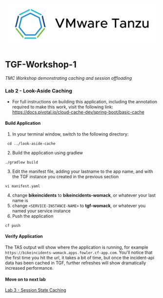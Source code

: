 ![VMware Tanzu Gemfire](/images/vmware-tanzu.png)
# TGF-Workshop-1
*TMC Workshop demonstrating caching and session offloading*

### Lab 2 - Look-Aside Caching
* For full instructions on building this application, including the annotation required to make this work, visit the following link: https://docs.pivotal.io/cloud-cache-dev/spring-boot/basic-cache

#### Build Application
1. In your terminal window, switch to the following directory:
```
 cd ../look-aside-cache
```
2. Build the application using gradlew
```
./gradlew build
```
3. Edit the manifest file, adding your lastname to the app name, and <SERVICE-INSTANCE-NAME> with the TGF instance you created in the previous section
```
vi manifest.yaml
```
4. change **bikeincidents** to **bikeincidents-womack**, or whatever your last name is
5. change ``<SERVICE-INSTANCE-NAME>`` to **tgf-womack**, or whatever you named your service instance
6. Push the application
```
cf push
```

#### Verify Application
The TAS output will show where the application is running, for example `https://bikeincidents-womack.apps.fowler.cf-app.com`. You'll notice that the first time you hit the url, it takes a bit of time, but once the incident-api data has been cached in TGF, further refreshes will show dramatically increased performance.

#### Move on to next lab

[Lab 3 - Session State Caching](../lab_03/lab_03.md)
